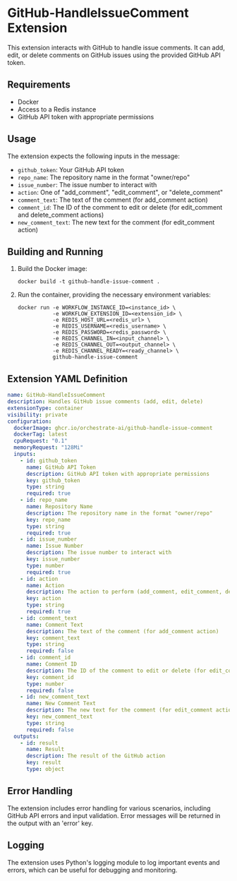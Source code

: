 # GitHub-HandleIssueComment Extension

This extension interacts with GitHub to handle issue comments. It can add, edit, or delete comments on GitHub issues using the provided GitHub API token.

## Requirements

- Docker
- Access to a Redis instance
- GitHub API token with appropriate permissions

## Usage

The extension expects the following inputs in the message:

- `github_token`: Your GitHub API token
- `repo_name`: The repository name in the format "owner/repo"
- `issue_number`: The issue number to interact with
- `action`: One of "add_comment", "edit_comment", or "delete_comment"
- `comment_text`: The text of the comment (for add_comment action)
- `comment_id`: The ID of the comment to edit or delete (for edit_comment and delete_comment actions)
- `new_comment_text`: The new text for the comment (for edit_comment action)

## Building and Running

1. Build the Docker image:
   ```
   docker build -t github-handle-issue-comment .
   ```

2. Run the container, providing the necessary environment variables:
   ```
   docker run -e WORKFLOW_INSTANCE_ID=<instance_id> \
              -e WORKFLOW_EXTENSION_ID=<extension_id> \
              -e REDIS_HOST_URL=<redis_url> \
              -e REDIS_USERNAME=<redis_username> \
              -e REDIS_PASSWORD=<redis_password> \
              -e REDIS_CHANNEL_IN=<input_channel> \
              -e REDIS_CHANNEL_OUT=<output_channel> \
              -e REDIS_CHANNEL_READY=<ready_channel> \
              github-handle-issue-comment
   ```

## Extension YAML Definition

```yaml
name: GitHub-HandleIssueComment
description: Handles GitHub issue comments (add, edit, delete)
extensionType: container
visibility: private
configuration:
  dockerImage: ghcr.io/orchestrate-ai/github-handle-issue-comment
  dockerTag: latest
  cpuRequest: "0.1"
  memoryRequest: "128Mi"
  inputs:
    - id: github_token
      name: GitHub API Token
      description: GitHub API token with appropriate permissions
      key: github_token
      type: string
      required: true
    - id: repo_name
      name: Repository Name
      description: The repository name in the format "owner/repo"
      key: repo_name
      type: string
      required: true
    - id: issue_number
      name: Issue Number
      description: The issue number to interact with
      key: issue_number
      type: number
      required: true
    - id: action
      name: Action
      description: The action to perform (add_comment, edit_comment, delete_comment)
      key: action
      type: string
      required: true
    - id: comment_text
      name: Comment Text
      description: The text of the comment (for add_comment action)
      key: comment_text
      type: string
      required: false
    - id: comment_id
      name: Comment ID
      description: The ID of the comment to edit or delete (for edit_comment and delete_comment actions)
      key: comment_id
      type: number
      required: false
    - id: new_comment_text
      name: New Comment Text
      description: The new text for the comment (for edit_comment action)
      key: new_comment_text
      type: string
      required: false
  outputs:
    - id: result
      name: Result
      description: The result of the GitHub action
      key: result
      type: object
```

## Error Handling

The extension includes error handling for various scenarios, including GitHub API errors and input validation. Error messages will be returned in the output with an 'error' key.

## Logging

The extension uses Python's logging module to log important events and errors, which can be useful for debugging and monitoring.
